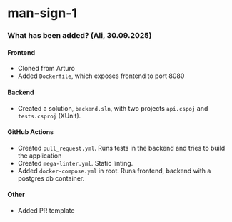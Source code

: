 # man-sign-1

### What has been added? (Ali, 30.09.2025)

#### Frontend

- Cloned from Arturo
- Added `Dockerfile`, which exposes frontend to port 8080

#### Backend

- Created a solution, `backend.sln`, with two projects `api.cspoj` and `tests.csproj` (XUnit).

#### GitHub Actions

- Created `pull_request.yml`. Runs tests in the backend and tries to build the application
- Created `mega-linter.yml`. Static linting.
- Added `docker-compose.yml` in root. Runs frontend, backend with a postgres db container.

#### Other

- Added PR template
